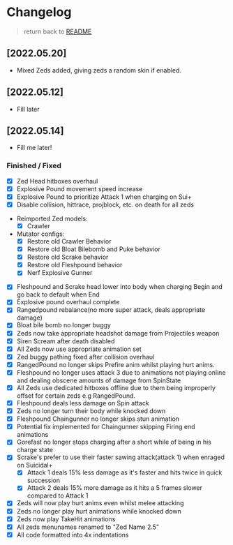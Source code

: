 # Changelog

> return back to [README](../README.md#documentation)

## [2022.05.20]

- Mixed Zeds added, giving zeds a random skin if enabled.

## [2022.05.12]

- Fill later

## [2022.05.14]

- Fill me later!

### Finished / Fixed
- [X] Zed Head hitboxes overhaul
- [X] Explosive Pound movement speed increase
- [X] Explosive Pound to prioritize Attack 1 when charging on Sui+
- [X] Disable collision, hittrace, projblock, etc. on death for all zeds
- Reimported Zed models:
    - [X] Crawler
- Mutator configs:
    - [X] Restore old Crawler Behavior
    - [X] Restore old Bloat Bilebomb and Puke behavior
    - [X] Restore old Scrake behavior
    - [X] Restore old Fleshpound behavior
    - [X] Nerf Explosive Gunner
- [X] Fleshpound and Scrake head lower into body when charging Begin and go back to default when End
- [X] Explosive pound overhaul complete
- [X] Rangedpound rebalance(no more super attack, deals appropriate damage)
- [X] Bloat bile bomb no longer buggy
- [X] Zeds now take appropriate headshot damage from Projectiles weapon
- [X] Siren Scream after death disabled
- [X] All Zeds now use appropriate animation set
- [X] Zed buggy pathing fixed after collision overhaul
- [x] RangedPound no longer skips Prefire anim whilst playing hurt anims.
- [x] Fleshpound no longer uses attack 3 due to animations not playing online and dealing obscene amounts of damage from SpinState
- [x] All Zeds use dedicated hitboxes offline due to them being improperly offset for certain zeds e.g RangedPound.
- [x] Fleshpound deals less damage on Spin attack
- [x] Zeds no longer turn their body while knocked down
- [x] Fleshpound Chaingunner no longer skips stun animation
- [x] Potential fix implemented for Chaingunner skipping Firing end animations
- [x] Gorefast no longer stops charging after a short while of being in his charge state
- [x] Scrake's prefer to use their faster sawing attack(attack 1) when enraged on Suicidal+
    - [x] Attack 1 deals 15% less damage as it's faster and hits twice in quick succession
    - [x] Attack 2 deals 15% more damage as it hits a 5 frames slower compared to Attack 1
- [x] Zeds will now play hurt anims even whilst melee attacking
- [x] Zeds no longer play hurt animations while knocked down
- [x] Zeds now play TakeHit animations
- [x] All zeds menunames renamed to "Zed Name 2.5"
- [x] All code formatted into 4x indentations